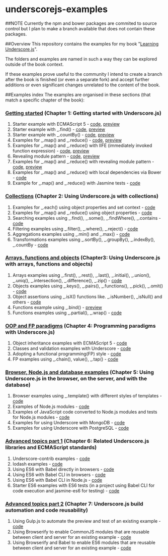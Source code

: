 underscorejs-examples
=================
##NOTE
Currently the npm and bower packages are commited to source control but I plan to make a branch available that does not contain these packages.

##Overview
This repository contains the examples for my book "[Learning Underscore.js](http://bit.ly/1JwvBOO)".  

The folders and examples are named in such a way they can be explored outside of the book context.

If these examples prove useful to the community I intend to create a branch after the book is finished (or even a separate fork) and accept further additions or even significant changes unrelated to the content of the book.

##Examples index
The examples are organised in these sections (that match a specific chapter of the book):

### [Getting started](getting-started) (Chapter 1: Getting started with Underscore.js)
1. Starter example with ECMAScript 5 - [code](getting-started/starter-example-with-ECMAScript5), [preview](http://plnkr.co/edit/EP3H268pw1wQbu4cp9iU?p=preview)
2. Starter example with _.find() - [code](getting-started/starter-example-with-underscore.find), [preview](http://plnkr.co/edit/O3vUZspyamLOnoMl4aWK?p=preview)
3. Starter example with _.countBy() - [code](getting-started/starter-example-with-underscore.countBy), [preview](http://plnkr.co/edit/H7UjDsgfxhuUPPC1UDq6?p=preview)
4. Examples for _.map() and _.reduce() - [code](getting-started/underscore.map.reduce), [preview](http://plnkr.co/edit/TCG7PYLJW2imcDAbzwsv?p=preview)
5. Examples for _.map() and _.reduce() with IIFE (immediately invoked function expression) - [code](getting-started/underscore.map.reduce-iife), [preview](http://plnkr.co/edit/icJXL2I1gCgQ7qbhEV4P?p=preview)
6. Revealing module pattern - [code](getting-started/revealing-module-pattern), [preview](http://plnkr.co/edit/eHa7Ot9vNcuCAYg5vgGQ?p=preview)
7. Examples for _.map() and _.reduce() with revealing module pattern - [code](getting-started/underscore.map.reduce-revealing-module), [preview](http://plnkr.co/edit/MVLfs688mBhv5kCbqN6g?p=preview)
8. Examples for _.map() and _.reduce() with local dependencies via Bower - [code](getting-started/underscore.map.reduce-with-local-dependencies)
9. Example for _.map() and _.reduce() with Jasmine tests - [code](getting-started/underscore.map.reduce-with-jasmine)


### [Collections](collections) (Chapter 2: Using Underscore.js with collections)
1. Examples for _.each() using object properties and set context - [code](collections/each-with-properties-and-context)
2. Examples for _.map() and _.reduce() using object properties - [code](collections/map.reduce-with-properties)
3. Searching examples using _.find(), _.some(), _.findWhere(), _.contains - [code](collections/searching)
4. Filtering examples using _.filter(), _.where(), _.reject() - [code](collections/filtering)
5. Aggregations examples using _.min() and _.max() - [code](collections/aggregations)
6. Transformations examples using _.sortBy(), _.groupBy(), _.indexBy(), _.countBy - [code](collections/transformations)

### [Arrays, functions and objects](arrays-objects-functions) (Chapter3: Using Underscore.js with arrays, functions and objects)
1. Arrays examples using _.first(), _.rest(), _.last(), _.initial(), _.union(),  _.uniq(), _.intersection(), _.difference(), _.zip() - [code](arrays-objects-functions/arrays)
2. Objects examples using _.keys(), _.pairs(), _.functions(), _.pick(), _.omit() - [code](arrays-objects-functions/objects)
3. Object assertions using _.isX() functions like. _.isNumber(), _isNull() and others - [code](arrays-objects-functions/objects-assertions)
4. Functions example using _.bind() - [preview](http://bit.ly/1NekLkz)
5. Functions examples using _.partial(), _.wrap() - [code](arrays-objects-functions/functions)

### [OOP and FP paradigms](programming-paradigms) (Chapter 4: Programming paradigms with Underscore.js)
1. Object inheritance examples with ECMAScript 5 - [code](programming-paradigms/oop-inheritance)
2. Classes and validation examples with Underscore - [code](programming-paradigms/oop-underscore)
3. Adopting a functional programming(FP) style - [code](programming-paradigms/fp)
4. FP examples using _.chain(), value(), _.tap() - [code](programming-paradigms/fp-underscore)

### [Browser, Node.js and database examples](browser-server-database) (Chapter 5: Using Underscore.js in the browser, on the server, and with the database)
1. Browser examples using _.template() with different styles of templates - [code](browser-server-database/browser-underscore)
2. Examples of Node.js modules - [code](browser-server-database/nodejs-modules)
3. Examples of JavaScript code converted to Node.js modules and tests for Node.js modules - [code](browser-server-database/nodejs-underscore)
4. Examples for using Underscore with MongoDB - [code](browser-server-database/mongodb-underscore)
5. Examples for using Underscore with PostgreSQL - [code](browser-server-database/postgresql-underscore)

### [Advanced topics part 1](advanced-topics-1) (Chapter 6: Related Underscore.js libraries and ECMAScript standards)
1. Underscore-contrib examples - [code](advanced-topics-1/underscore-contrib)
2. lodash examples - [code](advanced-topics-1/lodash-migration)
3. Using ES6 with Babel directly in browsers - [code](advanced-topics-1/babel-client)
4. Using ES6 with Babel CLI in browsers  - [code](advanced-topics-1/babel-client-cli)
5. Using ES6 with Babel CLI in Node.js  - [code](advanced-topics-1/babel-server)
6. Starter ES6 examples with ES6 tests (in a project using Babel CLI for code execution and jasmine-es6 for testing) - [code](advanced-topics-1/es6-examples)

### [Advanced topics part 2](advanced-topics-2) (Chapter 7: Underscore.js build automation and code reusability)
1. Using Gulp.js to automate the preview and test of an existing example  - [code](advanced-topics-2/gulp-automation)
2. Using Browserify to enable CommonJS modules that are reusable between client and server for an existing example - [code](advanced-topics-2/gulp-browserify)
3. Using Browserify and Babel to enable ES6 modules that are reusable between client and server for an existing example - [code](advanced-topics-2/gulp-browserify-es6)
